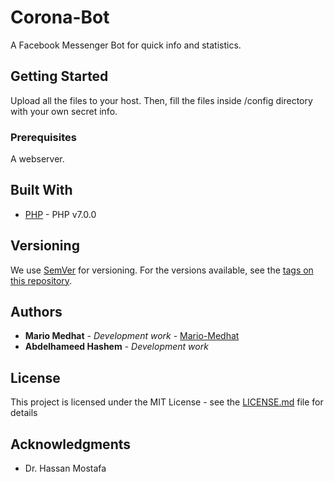 # Corona-Bot
A Facebook Messenger Bot for quick info and statistics.

## Getting Started

Upload all the files to your host. Then, fill the files inside /config directory with your own secret info.

### Prerequisites

A webserver.

## Built With

* [PHP](https://www.php.net/releases/7_0_0.php) - PHP v7.0.0

## Versioning

We use [SemVer](http://semver.org/) for versioning. For the versions available, see the [tags on this repository](https://github.com/Mario-Medhat/corona-bot). 

## Authors

* **Mario Medhat** - *Development work* - [Mario-Medhat](https://github.com/Mario-Medhat)
* **Abdelhameed Hashem** - *Development work*

## License

This project is licensed under the MIT License - see the [LICENSE.md](LICENSE.md) file for details

## Acknowledgments

* Dr. Hassan Mostafa
